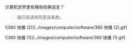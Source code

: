 计算机世界里有哪些经典谣言？

> 我已阅读并同意该条款。

![360 快播 (2)](../images/computer/software/360 快播 (2).gif)

![360 快播 (1)](../images/computer/software/360 快播 (1).gif)

